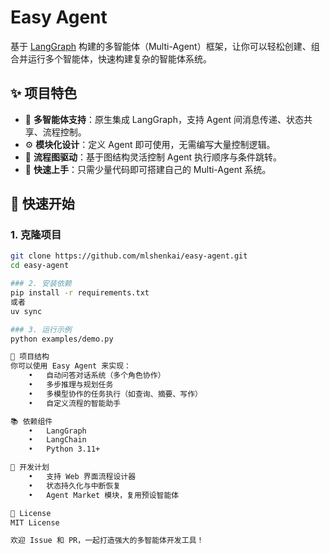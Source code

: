 # Easy Agent

基于 [LangGraph](https://github.com/langchain-ai/langgraph) 构建的多智能体（Multi-Agent）框架，让你可以轻松创建、组合并运行多个智能体，快速构建复杂的智能体系统。

## ✨ 项目特色

- 🧠 **多智能体支持**：原生集成 LangGraph，支持 Agent 间消息传递、状态共享、流程控制。
- ⚙️ **模块化设计**：定义 Agent 即可使用，无需编写大量控制逻辑。
- 🔄 **流程图驱动**：基于图结构灵活控制 Agent 执行顺序与条件跳转。
- 🚀 **快速上手**：只需少量代码即可搭建自己的 Multi-Agent 系统。

## 🚀 快速开始

### 1. 克隆项目

```bash
git clone https://github.com/mlshenkai/easy-agent.git
cd easy-agent

### 2. 安装依赖
pip install -r requirements.txt
或者
uv sync

### 3. 运行示例
python examples/demo.py

📁 项目结构
你可以使用 Easy Agent 来实现：
	•	自动问答对话系统（多个角色协作）
	•	多步推理与规划任务
	•	多模型协作的任务执行（如查询、摘要、写作）
	•	自定义流程的智能助手

📚 依赖组件
	•	LangGraph
	•	LangChain
	•	Python 3.11+

🧩 开发计划
	•	支持 Web 界面流程设计器
	•	状态持久化与中断恢复
	•	Agent Market 模块，复用预设智能体

📄 License
MIT License

欢迎 Issue 和 PR，一起打造强大的多智能体开发工具！